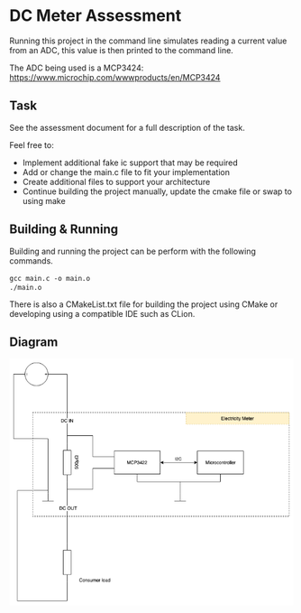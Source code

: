 # DC Meter Assessment 

Running this project in the command line simulates reading a current value 
from an ADC, this value is then printed to the command line.

The ADC being used is a MCP3424: https://www.microchip.com/wwwproducts/en/MCP3424

## Task

See the assessment document for a full description of the task.

Feel free to:
 * Implement additional fake ic support that may be required
 * Add or change the main.c file to fit your implementation
 * Create additional files to support your architecture
 * Continue building the project manually, update the cmake file or swap to using make


## Building & Running

Building and running the project can be perform with the following commands.

```shell
gcc main.c -o main.o
./main.o
```

There is also a CMakeList.txt file for building the project using CMake or developing
using a compatible IDE such as CLion. 

## Diagram

![Block Diagram](https://github.com/access-energy/current-sensor-assessment/blob/master/DC_Meter_White_BG.png)

